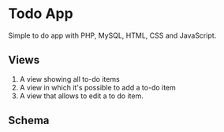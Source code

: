 # Todo App

Simple to do app with PHP, MySQL, HTML, CSS and JavaScript.

## Views

1. A view showing all to-do items
2. A view in which it's possible to add a to-do item
3. A view that allows to edit a to do item.

## Schema
